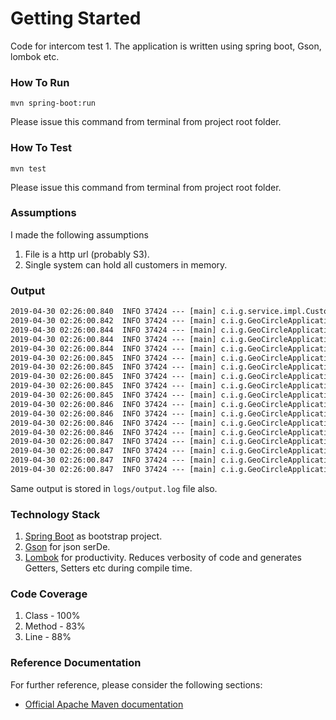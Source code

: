 # Getting Started

Code for intercom test 1. The application is written using spring boot, Gson, lombok etc.

### How To Run

`mvn spring-boot:run`

Please issue this command from terminal from project root folder.

### How To Test

`mvn test`

Please issue this command from terminal from project root folder.

### Assumptions
I made the following assumptions

1. File is a http url (probably S3).
2. Single system can hold all customers in memory.

### Output

```txt
2019-04-30 02:26:00.840  INFO 37424 --- [main] c.i.g.service.impl.CustomerServiceImpl   : Total fetched customers: 32
2019-04-30 02:26:00.842  INFO 37424 --- [main] c.i.g.GeoCircleApplicationRunner         : Total customers matched in range of 100.0 km : 16
2019-04-30 02:26:00.844  INFO 37424 --- [main] c.i.g.GeoCircleApplicationRunner         : 4	Ian Kehoe	{"user_id":4,"latitude":53.2451022,"longitude":-6.238335,"name":"Ian Kehoe"}
2019-04-30 02:26:00.844  INFO 37424 --- [main] c.i.g.GeoCircleApplicationRunner         : 5	Nora Dempsey	{"user_id":5,"latitude":53.1302756,"longitude":-6.2397222,"name":"Nora Dempsey"}
2019-04-30 02:26:00.844  INFO 37424 --- [main] c.i.g.GeoCircleApplicationRunner         : 6	Theresa Enright	{"user_id":6,"latitude":53.1229599,"longitude":-6.2705202,"name":"Theresa Enright"}
2019-04-30 02:26:00.845  INFO 37424 --- [main] c.i.g.GeoCircleApplicationRunner         : 8	Eoin Ahearn	{"user_id":8,"latitude":54.0894797,"longitude":-6.18671,"name":"Eoin Ahearn"}
2019-04-30 02:26:00.845  INFO 37424 --- [main] c.i.g.GeoCircleApplicationRunner         : 11	Richard Finnegan	{"user_id":11,"latitude":53.008769,"longitude":-6.1056711,"name":"Richard Finnegan"}
2019-04-30 02:26:00.845  INFO 37424 --- [main] c.i.g.GeoCircleApplicationRunner         : 12	Christina McArdle	{"user_id":12,"latitude":52.986375,"longitude":-6.043701,"name":"Christina McArdle"}
2019-04-30 02:26:00.845  INFO 37424 --- [main] c.i.g.GeoCircleApplicationRunner         : 13	Olive Ahearn	{"user_id":13,"latitude":53.0,"longitude":-7.0,"name":"Olive Ahearn"}
2019-04-30 02:26:00.845  INFO 37424 --- [main] c.i.g.GeoCircleApplicationRunner         : 15	Michael Ahearn	{"user_id":15,"latitude":52.966,"longitude":-6.463,"name":"Michael Ahearn"}
2019-04-30 02:26:00.846  INFO 37424 --- [main] c.i.g.GeoCircleApplicationRunner         : 17	Patricia Cahill	{"user_id":17,"latitude":54.180238,"longitude":-5.920898,"name":"Patricia Cahill"}
2019-04-30 02:26:00.846  INFO 37424 --- [main] c.i.g.GeoCircleApplicationRunner         : 23	Eoin Gallagher	{"user_id":23,"latitude":54.080556,"longitude":-6.361944,"name":"Eoin Gallagher"}
2019-04-30 02:26:00.846  INFO 37424 --- [main] c.i.g.GeoCircleApplicationRunner         : 24	Rose Enright	{"user_id":24,"latitude":54.133333,"longitude":-6.433333,"name":"Rose Enright"}
2019-04-30 02:26:00.846  INFO 37424 --- [main] c.i.g.GeoCircleApplicationRunner         : 26	Stephen McArdle	{"user_id":26,"latitude":53.038056,"longitude":-7.653889,"name":"Stephen McArdle"}
2019-04-30 02:26:00.847  INFO 37424 --- [main] c.i.g.GeoCircleApplicationRunner         : 29	Oliver Ahearn	{"user_id":29,"latitude":53.74452,"longitude":-7.11167,"name":"Oliver Ahearn"}
2019-04-30 02:26:00.847  INFO 37424 --- [main] c.i.g.GeoCircleApplicationRunner         : 30	Nick Enright	{"user_id":30,"latitude":53.761389,"longitude":-7.2875,"name":"Nick Enright"}
2019-04-30 02:26:00.847  INFO 37424 --- [main] c.i.g.GeoCircleApplicationRunner         : 31	Alan Behan	{"user_id":31,"latitude":53.1489345,"longitude":-6.8422408,"name":"Alan Behan"}
2019-04-30 02:26:00.847  INFO 37424 --- [main] c.i.g.GeoCircleApplicationRunner         : 39	Lisa Ahearn	{"user_id":39,"latitude":53.0033946,"longitude":-6.3877505,"name":"Lisa Ahearn"}
```
Same output is stored in `logs/output.log` file also.

### Technology Stack

1. [Spring Boot](https://spring.io/projects/spring-boot) as bootstrap project.
2. [Gson](https://github.com/google/gson) for json serDe.
3. [Lombok](https://projectlombok.org/) for productivity. Reduces verbosity of code and generates Getters, Setters etc during compile time.

### Code Coverage
1. Class  - 100%
2. Method - 83%
3. Line   - 88%

### Reference Documentation
For further reference, please consider the following sections:

* [Official Apache Maven documentation](https://maven.apache.org/guides/index.html)

